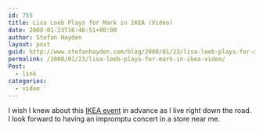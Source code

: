 ```yaml
---
id: 755
title: Lisa Loeb Plays for Mark in IKEA (Video)
date: 2008-01-23T16:46:51+00:00
author: Stefan Hayden
layout: post
guid: http://www.stefanhayden.com/blog/2008/01/23/lisa-loeb-plays-for-mark-in-ikea-video/
permalink: /2008/01/23/lisa-loeb-plays-for-mark-in-ikea-video/
Post:
  - link
categories:
  - video
---
```

I wish I knew about this <a href="http://www.marklivesinikea.com/">IKEA event</a> in advance as I live right down the road. I look forward to having an impromptu concert in a store near me.

<object width="425" height="355"><param name="movie" value="http://www.youtube.com/v/ZJxTjsaKHzc&rel=1"></param><param name="wmode" value="transparent"></param><embed src="http://www.youtube.com/v/ZJxTjsaKHzc&rel=1" type="application/x-shockwave-flash" wmode="transparent" width="425" height="355"></embed></object>